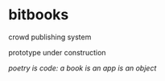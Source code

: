bitbooks
========

crowd publishing system 

prototype under construction

*poetry is code: a book is an app is an object*


